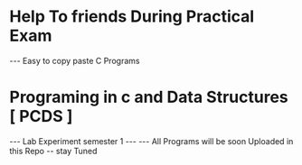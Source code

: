 # Help To friends During Practical Exam
--- Easy to copy paste C Programs
# Programing in c and Data Structures [ PCDS ]
--- Lab Experiment semester 1 ---
--- All Programs will be soon Uploaded in this Repo -- stay Tuned
